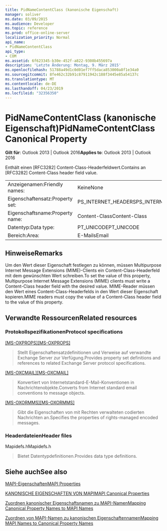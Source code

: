 ```yaml
---
title: PidNameContentClass (kanonische Eigenschaft)
manager: soliver
ms.date: 03/09/2015
ms.audience: Developer
ms.topic: reference
ms.prod: office-online-server
localization_priority: Normal
api_name:
- PidNameContentClass
api_type:
- COM
ms.assetid: 6f623345-b30e-452f-a822-9308b455697a
description: 'Letzte Änderung: Montag, 9. März 2015'
ms.openlocfilehash: 51788a49d1c0d01ef7ff5daca853000a8f1e34a0
ms.sourcegitcommit: 8fe462c32b91c87911942c188f3445e85a54137c
ms.translationtype: MT
ms.contentlocale: de-DE
ms.lasthandoff: 04/23/2019
ms.locfileid: "32356350"
---
```

# <a name="pidnamecontentclass-canonical-property"></a><span data-ttu-id="ee500-103">PidNameContentClass (kanonische Eigenschaft)</span><span class="sxs-lookup"><span data-stu-id="ee500-103">PidNameContentClass Canonical Property</span></span>

  
  
<span data-ttu-id="ee500-104">**Gilt für**: Outlook 2013 | Outlook 2016</span><span class="sxs-lookup"><span data-stu-id="ee500-104">**Applies to**: Outlook 2013 | Outlook 2016</span></span> 
  
<span data-ttu-id="ee500-105">Enthält einen [RFC3282] Content-Class-Headerfeldwert.</span><span class="sxs-lookup"><span data-stu-id="ee500-105">Contains an [RFC3282] Content-Class header field value.</span></span>
  
|||
|:-----|:-----|
|<span data-ttu-id="ee500-106">Anzeigenamen:</span><span class="sxs-lookup"><span data-stu-id="ee500-106">Friendly names:</span></span>  <br/> |<span data-ttu-id="ee500-107">Keine</span><span class="sxs-lookup"><span data-stu-id="ee500-107">None</span></span>  <br/> |
|<span data-ttu-id="ee500-108">Eigenschaftensatz:</span><span class="sxs-lookup"><span data-stu-id="ee500-108">Property set:</span></span>  <br/> |<span data-ttu-id="ee500-109">PS_INTERNET_HEADERS</span><span class="sxs-lookup"><span data-stu-id="ee500-109">PS_INTERNET_HEADERS</span></span>  <br/> |
|<span data-ttu-id="ee500-110">Eigenschaftsname:</span><span class="sxs-lookup"><span data-stu-id="ee500-110">Property name:</span></span>  <br/> |<span data-ttu-id="ee500-111">Content-Class</span><span class="sxs-lookup"><span data-stu-id="ee500-111">Content-Class</span></span>  <br/> |
|<span data-ttu-id="ee500-112">Datentyp:</span><span class="sxs-lookup"><span data-stu-id="ee500-112">Data type:</span></span>  <br/> |<span data-ttu-id="ee500-113">PT_UNICODE</span><span class="sxs-lookup"><span data-stu-id="ee500-113">PT_UNICODE</span></span>  <br/> |
|<span data-ttu-id="ee500-114">Bereich:</span><span class="sxs-lookup"><span data-stu-id="ee500-114">Area:</span></span>  <br/> |<span data-ttu-id="ee500-115">E-Mails</span><span class="sxs-lookup"><span data-stu-id="ee500-115">Email</span></span>  <br/> |
   
## <a name="remarks"></a><span data-ttu-id="ee500-116">Hinweise</span><span class="sxs-lookup"><span data-stu-id="ee500-116">Remarks</span></span>

<span data-ttu-id="ee500-117">Um den Wert dieser Eigenschaft festlegen zu können, müssen Multipurpose Internet Message Extensions (MIME)-Clients ein Content-Class-Headerfeld mit dem gewünschten Wert schreiben.</span><span class="sxs-lookup"><span data-stu-id="ee500-117">To set the value of this property, Multipurpose Internet Message Extensions (MIME) clients must write a Content-Class header field with the desired value.</span></span> <span data-ttu-id="ee500-118">MIME-Reader müssen den Wert eines Content-Class-Headerfelds in den Wert dieser Eigenschaft kopieren.</span><span class="sxs-lookup"><span data-stu-id="ee500-118">MIME readers must copy the value of a Content-Class header field to the value of this property.</span></span> 
  
## <a name="related-resources"></a><span data-ttu-id="ee500-119">Verwandte Ressourcen</span><span class="sxs-lookup"><span data-stu-id="ee500-119">Related resources</span></span>

### <a name="protocol-specifications"></a><span data-ttu-id="ee500-120">Protokollspezifikationen</span><span class="sxs-lookup"><span data-stu-id="ee500-120">Protocol specifications</span></span>

<span data-ttu-id="ee500-121">[[MS-OXPROPS]](https://msdn.microsoft.com/library/f6ab1613-aefe-447d-a49c-18217230b148%28Office.15%29.aspx)</span><span class="sxs-lookup"><span data-stu-id="ee500-121">[[MS-OXPROPS]](https://msdn.microsoft.com/library/f6ab1613-aefe-447d-a49c-18217230b148%28Office.15%29.aspx)</span></span>
  
> <span data-ttu-id="ee500-122">Stellt Eigenschaftensatzdefinitionen und Verweise auf verwandte Exchange Server zur Verfügung.</span><span class="sxs-lookup"><span data-stu-id="ee500-122">Provides property set definitions and references to related Exchange Server protocol specifications.</span></span>
    
<span data-ttu-id="ee500-123">[[MS-OXCMAIL]](https://msdn.microsoft.com/library/b60d48db-183f-4bf5-a908-f584e62cb2d4%28Office.15%29.aspx)</span><span class="sxs-lookup"><span data-stu-id="ee500-123">[[MS-OXCMAIL]](https://msdn.microsoft.com/library/b60d48db-183f-4bf5-a908-f584e62cb2d4%28Office.15%29.aspx)</span></span>
  
> <span data-ttu-id="ee500-124">Konvertiert von Internetstandard-E-Mail-Konventionen in Nachrichtenobjekte.</span><span class="sxs-lookup"><span data-stu-id="ee500-124">Converts from Internet standard email conventions to message objects.</span></span>
    
<span data-ttu-id="ee500-125">[[MS-OXORMMS]](https://msdn.microsoft.com/library/a121dda4-48f3-41f8-b12f-170f533038bb%28Office.15%29.aspx)</span><span class="sxs-lookup"><span data-stu-id="ee500-125">[[MS-OXORMMS]](https://msdn.microsoft.com/library/a121dda4-48f3-41f8-b12f-170f533038bb%28Office.15%29.aspx)</span></span>
  
> <span data-ttu-id="ee500-126">Gibt die Eigenschaften von mit Rechten verwalteten codierten Nachrichten an.</span><span class="sxs-lookup"><span data-stu-id="ee500-126">Specifies the properties of rights-managed encoded messages.</span></span>
    
### <a name="header-files"></a><span data-ttu-id="ee500-127">Headerdateien</span><span class="sxs-lookup"><span data-stu-id="ee500-127">Header files</span></span>

<span data-ttu-id="ee500-128">Mapidefs.h</span><span class="sxs-lookup"><span data-stu-id="ee500-128">Mapidefs.h</span></span>
  
> <span data-ttu-id="ee500-129">Bietet Datentypdefinitionen.</span><span class="sxs-lookup"><span data-stu-id="ee500-129">Provides data type definitions.</span></span>
    
## <a name="see-also"></a><span data-ttu-id="ee500-130">Siehe auch</span><span class="sxs-lookup"><span data-stu-id="ee500-130">See also</span></span>



[<span data-ttu-id="ee500-131">MAPI-Eigenschaften</span><span class="sxs-lookup"><span data-stu-id="ee500-131">MAPI Properties</span></span>](mapi-properties.md)
  
[<span data-ttu-id="ee500-132">KANONISCHE EIGENSCHAFTEN VON MAPI</span><span class="sxs-lookup"><span data-stu-id="ee500-132">MAPI Canonical Properties</span></span>](mapi-canonical-properties.md)
  
[<span data-ttu-id="ee500-133">Zuordnen kanonischer Eigenschaftsnamen zu MAPI-Namen</span><span class="sxs-lookup"><span data-stu-id="ee500-133">Mapping Canonical Property Names to MAPI Names</span></span>](mapping-canonical-property-names-to-mapi-names.md)
  
[<span data-ttu-id="ee500-134">Zuordnen von MAPI-Namen zu kanonischen Eigenschaftennamen</span><span class="sxs-lookup"><span data-stu-id="ee500-134">Mapping MAPI Names to Canonical Property Names</span></span>](mapping-mapi-names-to-canonical-property-names.md)

